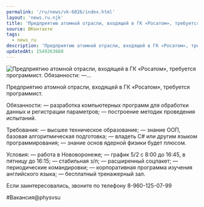 ```yaml
---
permalink: '/ru/news/vk-6026/index.html'
layout: 'news.ru.njk'
title: 'Предприятию атомной отрасли, входящей в ГК «Росатом», требуется программист. Обязанности:  —'
source: ВКонтакте
tags:
  - news_ru
description: 'Предприятию атомной отрасли, входящей в ГК «Росатом», требуется программист. Обязанности:  —…'
updatedAt: 1549263660
---
```

![Предприятию атомной отрасли, входящей в ГК «Росатом», требуется программист. Обязанности:  —…](https://sun9-50.userapi.com/impf/1ng3UHxkU7iLeksxtwqwe6V-oqNy31iY1wgPmg/k7H7_lP_pww.jpg?size=900x600&quality=96&proxy=1&sign=7541b45906e66bf590aaee0ac7824dac&c_uniq_tag=iGkjyyeH2b_nXiB2txo63cqkQuGyHe7wb0Qz5UOHvOg&type=album)

Предприятию атомной отрасли, входящей в ГК «Росатом», требуется программист.

Обязанности:
— разработка компьютерных программ для обработки данных и регистрации параметров;
— построение методик проведения испытаний.

Требования:
— высшее техническое образование;
— знание ООП, базовая алгоритмическая подготовка;
— владеть С# или другим языком программирования;
— знание основ ядерной физики будет плюсом.

Условия:
— работа в Нововоронеже;
— график 5/2 с 8:00 до 16:45, в пятницу до 16:15;
— стабильная з/п;
— расширенный соцпакет;
— периодические командировки;
— корпоративная программа изучения английского языка;
— бесплатный тренажерный зал.

Если заинтересовались, звоните по телефону 8-960-125-07-99

#Вакансия@physvsu
